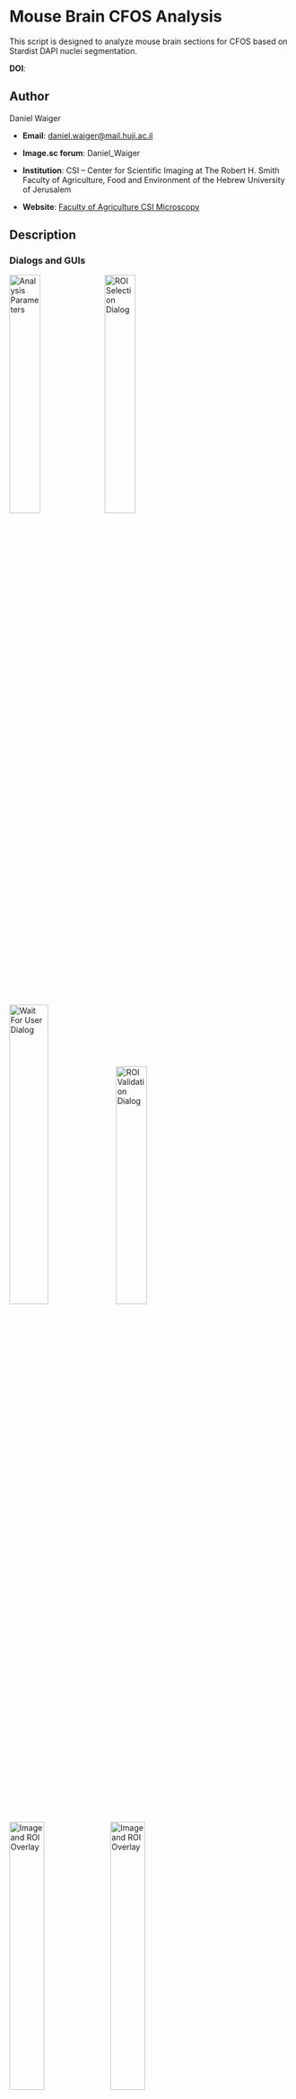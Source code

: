 # Mouse Brain CFOS Analysis

This script is designed to analyze mouse brain sections for CFOS based on Stardist DAPI nuclei segmentation.

**DOI**: 

## Author

Daniel Waiger
- **Email**: daniel.waiger@mail.huji.ac.il
- **Image.sc forum**: Daniel_Waiger

- **Institution**: CSI – Center for Scientific Imaging at The Robert H. Smith Faculty of Agriculture, Food and Environment of the Hebrew University of Jerusalem
- **Website**: [Faculty of Agriculture CSI Microscopy](https://github.com/Faculty-of-Agriculture-CSI-Microscopy)


## Description

### Dialogs and GUIs
<p align="left">
    <img src="https://github.com/user-attachments/assets/0591d04a-8d5f-449a-9523-9e149ee32090" width="33%" alt="Analysis Parameters">
    <img src="https://github.com/user-attachments/assets/77a50562-98d3-4878-ae43-6f7c5eb16881" width="33%" alt="ROI Selection Dialog">
</p>

<p align="left">
    <img src="https://github.com/user-attachments/assets/64cdb5e3-9471-4d05-b373-e375a1afb8bc" width="37%" alt="Wait For User Dialog">
    <img src="https://github.com/user-attachments/assets/49b6e927-70d4-44a5-bf1e-cbc1611c621b" width="33%" alt="ROI Validation Dialog"> 
   
</p>


<p align="left">
    <img src="https://github.com/user-attachments/assets/5b2c7227-33f3-4598-9b49-c0184dc07e4e" width="35%" alt="Image and ROI Overlay">
    <img src="https://github.com/user-attachments/assets/6c59c0cd-ab32-44c3-8451-ddd5af2f7ba3" width="35%" alt="Image and ROI Overlay">
</p>

<p align="left">
    <img src="https://github.com/user-attachments/assets/e14cb19e-e308-41ad-864e-db472dc6ce2c" width="28%" alt="Analysis Progress Log">
</p>



### Script steps

The script performs the following steps:
1. Opens the selected image file.
2. Performs a sum projection of the image.
3. Splits the image into channels.
4. Applies LUTs (Look-Up Tables) to the channels.
5. Prompts the user to select an ROI (Region of Interest) or processes the entire image.
6. Processes the selected channels.
7. Runs StarDist segmentation on the DAPI channel.
8. Saves the results and ROI sets.
9. Prints the total run time.

## Requirements

- ImageJ/Fiji
- Bio-Formats Plugin
- StarDist Plugin

## Installation

1. Install ImageJ/Fiji from the [official website](https://imagej.net/software/fiji/downloads).
2. Install the Bio-Formats plugin.
   - To load `.ims` files and select the `Resolution Level` (Defined as `Series` in the script).
3. Install the StarDist plugin.
### Both plugins can be installed via the `Help` Menu --> `Update...` --> `Manage Update Sites`

## Usage

1. Open ImageJ/Fiji.
2. Load the macro script into ImageJ/Fiji.
3. Run the script.
4. Follow the prompts to select the image file, save directory, channel names, and ROI selection.

# Mouse Brain CFOS Analysis Script Flowchart
```mermaid
graph TD
    A[Start Script] --> B[Close all open images]
    B --> C[Collect user-defined parameters]
    C --> D{Validate inputs}
    D -->|Invalid| E[Exit: No image file, .ims, or output directory selected]
    D -->|Valid| F[Open image and set measurements]
    F --> G[Perform sum projection]
    G --> H[Split channels]
    H --> I[Apply LUTs to split images]
    I --> J{Select ROI?}
    J -->|Yes| K[Prompt user to select ROI]
    K --> L[Confirm and save ROI selection]
    L -->|Confirmed| M[Process selected ROI]
    J -->|No| N[Process entire image with the
    risk of crashing Fiji
    when loading big images]
    M --> O[Process Channel 1]
    N --> O[Process Channel 1 + 2]
    O --> P[Run StarDist segmentation on Channel 1]
    P --> Q[Measure Channel 2 with Stardist Labels]
    Q --> R[Save results and ROI sets]
    R --> S[Clear Results table]
    S --> T[Print total run time]
    T --> U[End Script]
```
